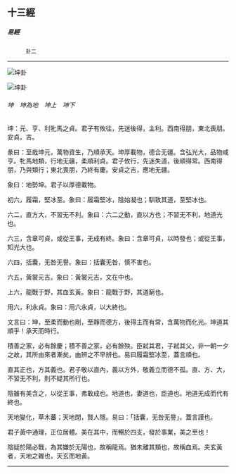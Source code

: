 

## 十三經

##### 易經
　　　`卦二`

* * *

![坤卦](../../imgs/a002.gif)

![坤卦](../../imgs/a002.gif)

###### 坤　坤為地　坤上　坤下

坤：元、亨、利牝馬之貞。君子有攸往，先迷後得，主利。西南得朋，東北喪朋。安貞。吉。

彖曰：至哉坤元，萬物資生，乃順承天。坤厚載物，德合无疆。含弘光大，品物咸亨。牝馬地類，行地无疆，柔順利貞。君子攸行，先迷失道，後順得常。西南得朋，乃與類行；東北喪朋，乃終有慶。安貞之吉，應地无疆。

象曰：地勢坤。君子以厚德載物。

初六，履霜，堅冰至。象曰：履霜堅冰，陰始凝也；馴致其道，至堅冰也。

六二，直方大，不習无不利。象曰：六二之動，直以方也；不習无不利，地道光也。

六三，含章可貞，或從王事，无成有終。象曰：含章可貞，以時發也；或從王事，知光大也。

六四，括囊，无咎无譽。象曰：括囊无咎，慎不害也。

六五，黃裳元吉。象曰：黃裳元吉，文在中也。

上六，龍戰于野，其血玄黃。象曰：龍戰于野，其道窮也。

用六，利永貞。象曰：用六永貞，以大終也。

文言曰：坤，至柔而動也剛，至靜而德方，後得主而有常，含萬物而化光。坤道其順乎！承天而時行。

積善之家，必有餘慶；積不善之家，必有餘殃。臣弒其君，子弒其父，非一朝一夕之故，其所由來者漸矣，由辨之不早辨也。易曰履霜堅冰至，蓋言順也。

直其正也，方其義也。君子敬以直內，義以方外，敬義立而德不孤。直、方、大，不習无不利，則不疑其所行也。

陰雖有美含之，以從王事，弗敢成也。地道也，妻道也，臣道也。地道无成而代有終也。

天地變化，草木蕃；天地閉，賢人隱。易曰：「括囊，无咎无譽」。蓋言謹也。

君子黃中通理，正位居體。美在其中，而暢於四支，發於事業，美之至也！

陰疑於陽必戰，為其嫌於无陽也，故稱龍焉。猶未離其類也，故稱血焉。夫玄黃者，天地之雜也，天玄而地黃。

* * *

